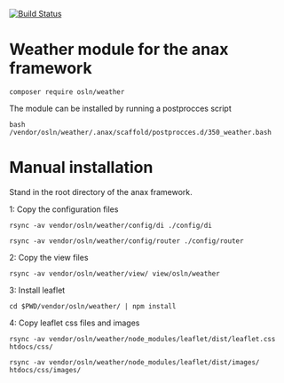 [![Build Status](https://travis-ci.com/oscarLang/weatherModule.svg?branch=master)](https://travis-ci.com/oscarLang/weatherModule)
# Weather module for the anax framework
`composer require osln/weather`

The module can be installed by running a postprocces script

`bash /vendor/osln/weather/.anax/scaffold/postprocces.d/350_weather.bash`
# Manual installation

Stand in the root directory of the anax framework.

1: Copy the configuration files

`rsync -av vendor/osln/weather/config/di ./config/di`

`rsync -av vendor/osln/weather/config/router ./config/router`

2: Copy the view files

`rsync -av vendor/osln/weather/view/ view/osln/weather`

3: Install leaflet

`cd $PWD/vendor/osln/weather/ | npm install`

4: Copy leaflet css files and images

`rsync -av vendor/osln/weather/node_modules/leaflet/dist/leaflet.css htdocs/css/`

`rsync -av vendor/osln/weather/node_modules/leaflet/dist/images/ htdocs/css/images/`

